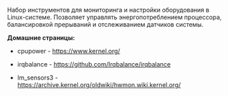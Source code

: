 Набор инструментов для мониторинга и настройки оборудования в Linux-системе.
Позволяет управлять энергопотреблением процессора, балансировкой прерываний и отслеживанием датчиков системы.

**Домашние страницы:**

  * cpupower - <https://www.kernel.org/>

  * irqbalance - <https://github.com/Irqbalance/irqbalance>

  * lm_sensors3 -  
  <https://archive.kernel.org/oldwiki/hwmon.wiki.kernel.org/>
